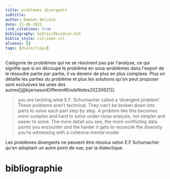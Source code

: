 ```yaml
---
title: problèmes divergents
subtitle:
author: Damien Belvèze
date: 21-06-2022
link_citations: true
bibliography: biblio/Obsidian.bib
biblio_style: csl\ieee.csl
aliases: []
tags: [dialectique]
---
```


Catégorie de problèmes qui ne se résolvent pas par l'analyse, ce qui signifie que si on découpe le problème en sous-problèmes dans l'espoir de le résoudre partie par partie, il va devenir de plus en plus complexe. Plus on détaille les parties du problème et plus les solutions qu'on peut proposer sont exclusives les unes des autres[[@bjarnasonDifferentKindsNotes20220621]]. 

> you are tackling what E.F. Schumacher called a ‘divergent problem’. These problems aren’t technical. They can’t be broken down into parts to solve each part step by step. A problem like this becomes _more_ complex and hard to solve under close analysis, not simpler and easier to solve. The more detail you see, the more conflicting data points you encounter and the harder it gets to reconcile the diversity you’re witnessing with a cohesive mental model

Les problèmes divergents ne peuvent être résolus selon E.F Schumacher qu'en adoptant un autre point de vue, par la dialectique. 







# bibliographie

